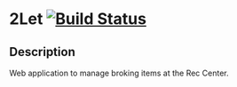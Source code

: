 # 2Let [![Build Status](https://travis-ci.com/yadirhb/2let.svg?branch=develop)](https://travis-ci.com/yadirhb/2let)

## Description 

Web application to manage broking items at the Rec Center.

